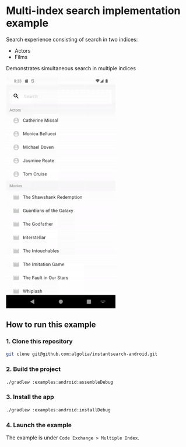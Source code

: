 #  Multi-index search implementation example

Search experience consisting of search in two indices:
- Actors
- Films

Demonstrates simultaneous search in multiple indices

<img src="/docs/img/codex/multiple_index.gif" width="300"/>

## How to run this example

### 1. Clone this repository

```sh
git clone git@github.com:algolia/instantsearch-android.git
```

### 2. Build the project

```sh
./gradlew :examples:android:assembleDebug
```

### 3. Install the app

```sh
./gradlew :examples:android:installDebug
```

### 4. Launch the example

The example is under `Code Exchange > Multiple Index`.
